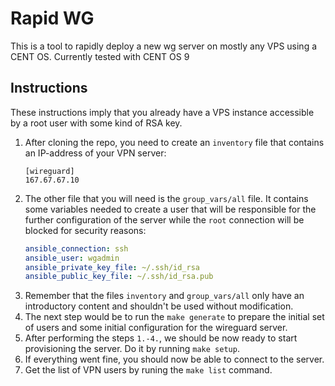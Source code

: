 # Rapid WG

This is a tool to rapidly deploy a new wg server on mostly any VPS using a CENT OS.
Currently tested with CENT OS 9

## Instructions

These instructions imply that you already have a VPS instance accessible by a root user with some kind of RSA key.

1. After cloning the repo, you need to create an `inventory` file that contains an IP-address of your VPN server:
    ```config
    [wireguard]
    167.67.67.10
    ```
2. The other file that you will need is the `group_vars/all` file. It contains some variables needed to create a user
    that will be responsible for the further configuration of the server while the `root` connection will be blocked
    for security reasons:
    ```yaml
    ansible_connection: ssh
    ansible_user: wgadmin
    ansible_private_key_file: ~/.ssh/id_rsa
    ansible_public_key_file: ~/.ssh/id_rsa.pub
    ```
3. Remember that the files `inventory` and `group_vars/all` only have an introductory content
    and shouldn't be used without modification.
4. The next step would be to run the `make generate` to prepare the initial set of users
    and some initial configuration for the wireguard server.
5. After performing the steps `1.-4.`, we should be now ready to start provisioning the server.
    Do it by running `make setup`.
6. If everything went fine, you should now be able to connect to the server.
7. Get the list of VPN users by runing the `make list` command.
